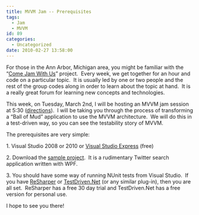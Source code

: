 ```yaml
---
title: MVVM Jam -- Prerequisites
tags:
  - Jam
  - MVVM
id: 89
categories:
  - Uncategorized
date: 2010-02-27 13:58:00
---
```


For those in the Ann Arbor, Michigan area, you might be familiar with the “[Come Jam With Us](http://www.comejamwithus.org/)” project.&#160; Every week, we get together for an hour and code on a particular topic.&#160; It is usually led by one or two people and the rest of the group codes along in order to learn about the topic at hand.&#160; It is a really great forum for learning new concepts and technologies.

This week, on Tuesday, March 2nd, I will be hosting an MVVM jam session at 5:30 ([directions](http://www.comejamwithus.org/where-you-can-find-us)).&#160; I will be taking you through the process of transforming a “Ball of Mud” application to use the MVVM architecture.&#160; We will do this in a test-driven way, so you can see the testability story of MVVM.

The prerequisites are very simple:

1\. Visual Studio 2008 or 2010 or [Visual Studio Express](http://www.microsoft.com/express/) (free)

2\. Download the [sample project](http://HouseOfBilz.net/MVVMJam/MVVM-Jam.ModelExtracted.zip).&#160; It is a rudimentary Twitter search application written with WPF.

3\. You should have some way of running NUnit tests from Visual Studio.&#160; If you have [ReSharper](http://www.jetbrains.com/resharper/index.html) or [TestDriven.Net](http://testdriven.net/) (or any similar plug-in), then you are all set.&#160; ReSharper has a free 30 day trial and TestDriven.Net has a free version for personal use.

I hope to see you there!